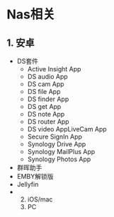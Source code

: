 # Nas相关
## 1. 安卓
- DS套件
    - Active Insight App
    - DS audio App
    - DS cam App
    - DS file App
    - DS finder App
    - DS get App
    - DS note App
    - DS router App
    - DS video AppLiveCam App
    - Secure SignIn App
    - Synology Drive App
    - Synology MailPlus App
    - Synology Photos App
- 群晖助手
- EMBY解锁版
- Jellyfin
- 
   2. iOS/mac
   3. PC
